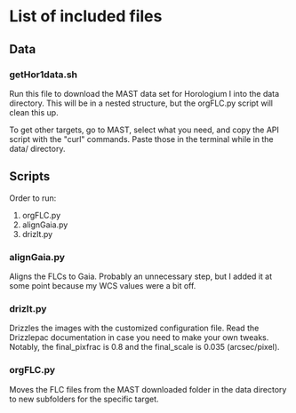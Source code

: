 # List of included files

## Data
### getHor1data.sh
Run this file to download the MAST data set for Horologium I into the data directory. This will be in a nested structure, but the orgFLC.py script will clean this up.

To get other targets, go to MAST, select what you need, and copy the API script with the "curl" commands. Paste those in the terminal while in the data/ directory.

## Scripts
Order to run:
1. orgFLC.py
2. alignGaia.py
3. drizIt.py

### alignGaia.py
Aligns the FLCs to Gaia. Probably an unnecessary step, but I added it at some point because my WCS values were a bit off.

### drizIt.py
Drizzles the images with the customized configuration file. Read the Drizzlepac documentation in case you need to make your own tweaks. Notably, the final_pixfrac is 0.8 and the final_scale is 0.035 (arcsec/pixel).

### orgFLC.py
Moves the FLC files from the MAST downloaded folder in the data directory to new subfolders for the specific target.